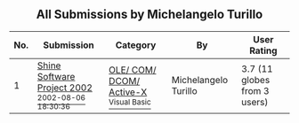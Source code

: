 ﻿<div align="center">

## All Submissions by Michelangelo Turillo

</div>

No.  | Submission | Category | By   | User Rating
---- | ---------- | -------- | ---- | -----------
1 | [Shine Software Project 2002<br /><sup>2002-08-06 18:30:36</sup>](https://github.com/Planet-Source-Code/michelangelo-turillo-shine-software-project-2002__1-39045) | [OLE/ COM/ DCOM/ Active\-X<br /><sup>Visual Basic</sup>](../ByCategory/ole-com-dcom-active-x__1-29.md) | Michelangelo Turillo | 3.7 (11 globes from 3 users)
